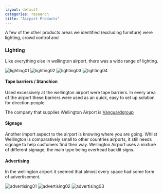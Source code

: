 ```yaml
---
layout: default
categories: research
title: "Airport Products"
---
```


A few of the other products areas we identified (excluding furniture) were lighting, crowd control and

### Lighting
Like everything else in wellington airport, there was a wide range of lighting.

![lighting01]({{site.imageurl}}/LIGHTING-01.JPG)
![lighting02]({{site.imageurl}}/LIGHTING-03.JPG)
![lighting03]({{site.imageurl}}/LIGHTING-05.JPG)
![lighting04]({{site.imageurl}}/LIGHTING-06.JPG)

#### Tape barriers / Stanchion
Used excessively at the wellington airport were tape barriers. In every area of the airport these barriers were used as an quick, easy to set up solution for direction people.

The company that supplies Wellington Airport is [Vanguardgroup](https://www.vanguardgroup.co.nz/pedestrian-control/retractable-belt-queue-control-barriers.html?___store=default)

#### Signage
Another import aspect to the airport is knowing where you are going. Whilst Wellington is comparatively small to other countries airports, it still needs signage to help customers find their way.
Wellington Airport uses a mixture of different signage, the main type being overhead backlit signs.

#### Advertising
In the wellington airport it seemed that almost every space had some form of advertisement.

![advertising01]({{site.imageurl}}/ADVERTISING-01.JPG)
![advertising02]({{site.imageurl}}/ADVERTISING-03.JPG)
![advertising03]({{site.imageurl}}/ADVERTISING-05.JPG)
